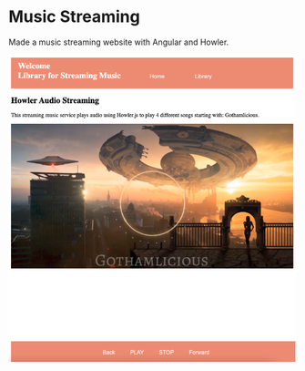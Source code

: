 # Music Streaming
Made a music streaming website with Angular and Howler.

<p align="center">
<img src ="../images/MusicStreaming.png" width="650">
</p>
